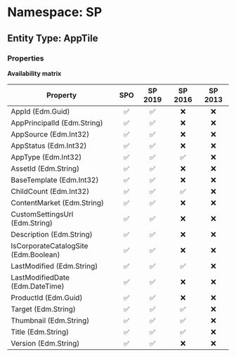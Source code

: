 # Namespace: SP

## Entity Type: AppTile

### Properties

**Availability matrix**

Property | SPO | SP 2019 | SP 2016 | SP 2013
----------|:---:|:-------:|:-------:|:-------:
AppId (Edm.Guid) | ✅ | ✅ | ❌ | ❌
AppPrincipalId (Edm.String) | ✅ | ✅ | ❌ | ❌
AppSource (Edm.Int32) | ✅ | ✅ | ❌ | ❌
AppStatus (Edm.Int32) | ✅ | ✅ | ❌ | ❌
AppType (Edm.Int32) | ✅ | ✅ | ✅ | ❌
AssetId (Edm.String) | ✅ | ✅ | ❌ | ❌
BaseTemplate (Edm.Int32) | ✅ | ✅ | ❌ | ❌
ChildCount (Edm.Int32) | ✅ | ✅ | ✅ | ❌
ContentMarket (Edm.String) | ✅ | ✅ | ❌ | ❌
CustomSettingsUrl (Edm.String) | ✅ | ✅ | ❌ | ❌
Description (Edm.String) | ✅ | ✅ | ❌ | ❌
IsCorporateCatalogSite (Edm.Boolean) | ✅ | ✅ | ❌ | ❌
LastModified (Edm.String) | ✅ | ✅ | ✅ | ❌
LastModifiedDate (Edm.DateTime) | ✅ | ✅ | ❌ | ❌
ProductId (Edm.Guid) | ✅ | ✅ | ❌ | ❌
Target (Edm.String) | ✅ | ✅ | ✅ | ❌
Thumbnail (Edm.String) | ✅ | ✅ | ✅ | ❌
Title (Edm.String) | ✅ | ✅ | ✅ | ❌
Version (Edm.String) | ✅ | ✅ | ❌ | ❌